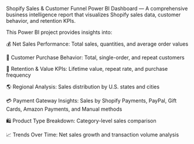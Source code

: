 Shopify Sales & Customer Funnel Power BI Dashboard — A comprehensive business intelligence report that visualizes Shopify sales data, customer behavior, and retention KPIs.

This Power BI project provides insights into:

💰 Net Sales Performance: Total sales, quantities, and average order values

👥 Customer Purchase Behavior: Total, single-order, and repeat customers

🔁 Retention & Value KPIs: Lifetime value, repeat rate, and purchase frequency

🌎 Regional Analysis: Sales distribution by U.S. states and cities

💳 Payment Gateway Insights: Sales by Shopify Payments, PayPal, Gift Cards, Amazon Payments, and Manual methods

🛍️ Product Type Breakdown: Category-level sales comparison

📈 Trends Over Time: Net sales growth and transaction volume analysis
